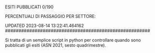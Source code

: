 ESITI PUBBLICATI 0/190 

PERCENTUALI DI PASSAGGIO PER SETTORE:

UPDATED 2023-08-14 13:22:41.464162
###################################################### 

Si tratta di un semplice script in python per controllare quando sono pubblicati gli esiti (ASN 2021, sesto quadrimestre).

